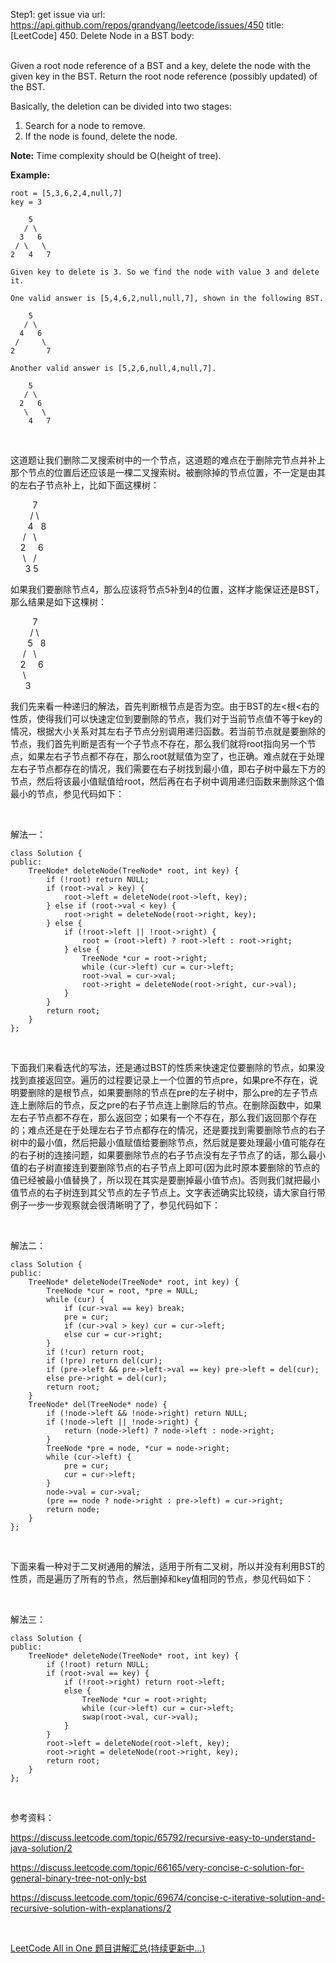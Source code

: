 Step1: get issue via url: https://api.github.com/repos/grandyang/leetcode/issues/450 
 title:[LeetCode] 450. Delete Node in a BST 
 body:  
  

Given a root node reference of a BST and a key, delete the node with the given key in the BST. Return the root node reference (possibly updated) of the BST.

Basically, the deletion can be divided into two stages:

  1. Search for a node to remove.
  2. If the node is found, delete the node.



**Note:** Time complexity should be O(height of tree).

**Example:**
    
    
    root = [5,3,6,2,4,null,7]
    key = 3
    
        5
       / \
      3   6
     / \   \
    2   4   7
    
    Given key to delete is 3. So we find the node with value 3 and delete it.
    
    One valid answer is [5,4,6,2,null,null,7], shown in the following BST.
    
        5
       / \
      4   6
     /     \
    2       7
    
    Another valid answer is [5,2,6,null,4,null,7].
    
        5
       / \
      2   6
       \   \
        4   7
    

 

这道题让我们删除二叉搜索树中的一个节点，这道题的难点在于删除完节点并补上那个节点的位置后还应该是一棵二叉搜索树。被删除掉的节点位置，不一定是由其的左右子节点补上，比如下面这棵树：

         7  
        / \  
       4   8  
     /   \     
    2     6  
     \   /  
      3 5

如果我们要删除节点4，那么应该将节点5补到4的位置，这样才能保证还是BST，那么结果是如下这棵树：

         7  
        / \  
       5   8  
     /   \     
    2     6  
     \     
      3 

我们先来看一种递归的解法，首先判断根节点是否为空。由于BST的左<根<右的性质，使得我们可以快速定位到要删除的节点，我们对于当前节点值不等于key的情况，根据大小关系对其左右子节点分别调用递归函数。若当前节点就是要删除的节点，我们首先判断是否有一个子节点不存在，那么我们就将root指向另一个节点，如果左右子节点都不存在，那么root就赋值为空了，也正确。难点就在于处理左右子节点都存在的情况，我们需要在右子树找到最小值，即右子树中最左下方的节点，然后将该最小值赋值给root，然后再在右子树中调用递归函数来删除这个值最小的节点，参见代码如下：

 

解法一：
    
    
    class Solution {
    public:
        TreeNode* deleteNode(TreeNode* root, int key) {
            if (!root) return NULL;
            if (root->val > key) {
                root->left = deleteNode(root->left, key);
            } else if (root->val < key) {
                root->right = deleteNode(root->right, key);
            } else {
                if (!root->left || !root->right) {
                    root = (root->left) ? root->left : root->right;
                } else {
                    TreeNode *cur = root->right;
                    while (cur->left) cur = cur->left;
                    root->val = cur->val;
                    root->right = deleteNode(root->right, cur->val);
                }
            }
            return root;
        }
    };

 

下面我们来看迭代的写法，还是通过BST的性质来快速定位要删除的节点，如果没找到直接返回空。遍历的过程要记录上一个位置的节点pre，如果pre不存在，说明要删除的是根节点，如果要删除的节点在pre的左子树中，那么pre的左子节点连上删除后的节点，反之pre的右子节点连上删除后的节点。在删除函数中，如果左右子节点都不存在，那么返回空；如果有一个不存在，那么我们返回那个存在的；难点还是在于处理左右子节点都存在的情况，还是要找到需要删除节点的右子树中的最小值，然后把最小值赋值给要删除节点，然后就是要处理最小值可能存在的右子树的连接问题，如果要删除节点的右子节点没有左子节点了的话，那么最小值的右子树直接连到要删除节点的右子节点上即可(因为此时原本要删除的节点的值已经被最小值替换了，所以现在其实是要删掉最小值节点)。否则我们就把最小值节点的右子树连到其父节点的左子节点上。文字表述确实比较绕，请大家自行带例子一步一步观察就会很清晰明了了，参见代码如下：

 

解法二：
    
    
    class Solution {
    public:
        TreeNode* deleteNode(TreeNode* root, int key) {
            TreeNode *cur = root, *pre = NULL;
            while (cur) {
                if (cur->val == key) break;
                pre = cur;
                if (cur->val > key) cur = cur->left;
                else cur = cur->right;
            }
            if (!cur) return root;
            if (!pre) return del(cur);
            if (pre->left && pre->left->val == key) pre->left = del(cur);
            else pre->right = del(cur);
            return root;
        }
        TreeNode* del(TreeNode* node) {
            if (!node->left && !node->right) return NULL;
            if (!node->left || !node->right) {
                return (node->left) ? node->left : node->right;
            }
            TreeNode *pre = node, *cur = node->right;
            while (cur->left) {
                pre = cur;
                cur = cur->left;
            }
            node->val = cur->val;
            (pre == node ? node->right : pre->left) = cur->right;
            return node;
        }
    };

 

下面来看一种对于二叉树通用的解法，适用于所有二叉树，所以并没有利用BST的性质，而是遍历了所有的节点，然后删掉和key值相同的节点，参见代码如下：

 

解法三：
    
    
    class Solution {
    public:
        TreeNode* deleteNode(TreeNode* root, int key) {
            if (!root) return NULL;
            if (root->val == key) {
                if (!root->right) return root->left;
                else {
                    TreeNode *cur = root->right;
                    while (cur->left) cur = cur->left;
                    swap(root->val, cur->val);
                }
            }
            root->left = deleteNode(root->left, key);
            root->right = deleteNode(root->right, key);
            return root;
        }
    };

 

参考资料：

<https://discuss.leetcode.com/topic/65792/recursive-easy-to-understand-java-solution/2>

<https://discuss.leetcode.com/topic/66165/very-concise-c-solution-for-general-binary-tree-not-only-bst>

<https://discuss.leetcode.com/topic/69674/concise-c-iterative-solution-and-recursive-solution-with-explanations/2>

 

[LeetCode All in One 题目讲解汇总(持续更新中...)](http://www.cnblogs.com/grandyang/p/4606334.html)
